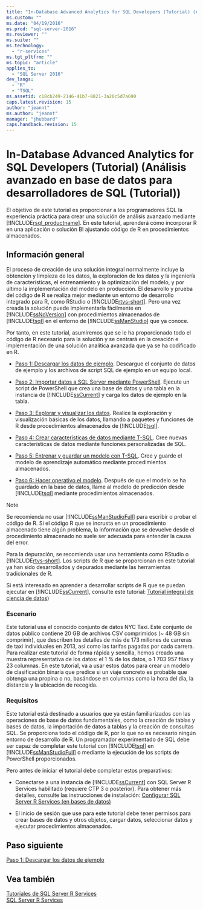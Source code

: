 ```yaml
---
title: "In-Database Advanced Analytics for SQL Developers (Tutorial) (An&#225;lisis avanzado en base de datos para desarrolladores de SQL (Tutorial)) | Microsoft Docs"
ms.custom: ""
ms.date: "04/19/2016"
ms.prod: "sql-server-2016"
ms.reviewer: ""
ms.suite: ""
ms.technology: 
  - "r-services"
ms.tgt_pltfrm: ""
ms.topic: "article"
applies_to: 
  - "SQL Server 2016"
dev_langs: 
  - "R"
  - "TSQL"
ms.assetid: c18cb249-2146-41b7-8821-3a20c5d7a690
caps.latest.revision: 15
author: "jeannt"
ms.author: "jeannt"
manager: "jhubbard"
caps.handback.revision: 15
---
```

# In-Database Advanced Analytics for SQL Developers (Tutorial) (An&#225;lisis avanzado en base de datos para desarrolladores de SQL (Tutorial))
El objetivo de este tutorial es proporcionar a los programadores SQL la experiencia práctica para crear una solución de análisis avanzado mediante [!INCLUDE[rsql_productname](../../includes/rsql-productname-md.md)]. En este tutorial, aprenderá cómo incorporar R en una aplicación o solución BI ajustando código de R en procedimientos almacenados.  
  
## Información general  
El proceso de creación de una solución integral normalmente incluye la obtención y limpieza de los datos, la exploración de los datos y la ingeniería de características, el entrenamiento y la optimización del modelo, y por último la implementación del modelo en producción. El desarrollo y prueba del código de R se realiza mejor mediante un entorno de desarrollo integrado para R, como RStudio o [!INCLUDE[rtvs-short](../../includes/rtvs-short-md.md)]. Pero una vez creada la solución puede implementarla fácilmente en [!INCLUDE[ssNoVersion](../../includes/ssnoversion-md.md)] con procedimientos almacenados de [!INCLUDE[tsql](../../includes/tsql-md.md)] en el entorno de [!INCLUDE[ssManStudio](../../includes/ssmanstudio-md.md)] que ya conoce.  
  
Por tanto, en este tutorial, asumiremos que se le ha proporcionado todo el código de R necesario para la solución y se centrará en la creación e implementación de una solución analítica avanzada que ya se ha codificado en R.  
  
-   [Paso 1: Descargar los datos de ejemplo](../../advanced-analytics/r-services/step-1-download-the-sample-data-in-database-advanced-analytics-tutorial.md).    Descargue el conjunto de datos de ejemplo y los archivos de script SQL de ejemplo en un equipo local.  
  
-   [Paso 2: Importar datos a SQL Server mediante PowerShell](../../advanced-analytics/r-services/step-2-import-data-to-sql-server-using-powershell.md).  Ejecute un script de PowerShell que crea una base de datos y una tabla en la instancia de [!INCLUDE[ssCurrent](../../includes/sscurrent-md.md)] y carga los datos de ejemplo en la tabla.  
  
-   [Paso 3: Explorar y visualizar los datos](../../advanced-analytics/r-services/step-3-explore-and-visualize-the-data-in-database-advanced-analytics-tutorial.md).   Realice la exploración y visualización básicas de los datos, llamando a paquetes y funciones de R desde procedimientos almacenados de [!INCLUDE[tsql](../../includes/tsql-md.md)].  
  
-   [Paso 4: Crear características de datos mediante T-SQL](../../advanced-analytics/r-services/step-4-create-data-features-using-t-sql-in-database-advanced-analytics-tutorial.md).  Cree nuevas características de datos mediante funciones personalizadas de SQL.  
  
-   [Paso 5: Entrenar y guardar un modelo con T-SQL](../../advanced-analytics/r-services/step-5-train-and-save-a-model-using-t-sql.md).  Cree y guarde el modelo de aprendizaje automático mediante procedimientos almacenados.  
  
-   [Paso 6: Hacer operativo el modelo](../../advanced-analytics/r-services/step-6-operationalize-the-model-in-database-advanced-analytics-tutorial.md).  Después de que el modelo se ha guardado en la base de datos, llame al modelo de predicción desde [!INCLUDE[tsql](../../includes/tsql-md.md)] mediante procedimientos almacenados.  
  
> [!NOTE]  
> Se recomienda no usar [!INCLUDE[ssManStudioFull](../../includes/ssmanstudiofull-md.md)] para escribir o probar el código de R. Si el código R que se incrusta en un procedimiento almacenado tiene algún problema, la información que se devuelve desde el procedimiento almacenado no suele ser adecuada para entender la causa del error.   
>   
> Para la depuración, se recomienda usar una herramienta como RStudio o [!INCLUDE[rtvs-short](../../includes/rtvs-short-md.md)]. Los scripts de R que se proporcionan en este tutorial ya han sido desarrollados y depurados mediante las herramientas tradicionales de R.  
>   
> Si está interesado en aprender a desarrollar scripts de R que se puedan ejecutar en [!INCLUDE[ssCurrent](../../includes/sscurrent-md.md)], consulte este tutorial: [Tutorial integral de ciencia de datos](../../advanced-analytics/r-services/data-science-end-to-end-walkthrough.md))  
  
### Escenario  
Este tutorial usa el conocido conjunto de datos NYC Taxi. Este conjunto de datos público contiene 20 GB de archivos CSV comprimidos (~ 48 GB sin comprimir), que describen los detalles de más de 173 millones de carreras de taxi individuales en 2013, así como las tarifas pagadas por cada carrera. Para realizar este tutorial de forma rápida y sencilla, hemos creado una muestra representativa de los datos: el 1 % de los datos, o 1 703 957 filas y 23 columnas. En este tutorial, va a usar estos datos para crear un modelo de clasificación binaria que predice si un viaje concreto es probable que obtenga una propina o no, basándose en columnas como la hora del día, la distancia y la ubicación de recogida.  
  
  
### Requisitos  
Este tutorial está destinado a usuarios que ya están familiarizados con las operaciones de base de datos fundamentales, como la creación de tablas y bases de datos, la importación de datos a tablas y la creación de consultas SQL. Se proporciona todo el código de R, por lo que no es necesario ningún entorno de desarrollo de R. Un programador experimentado de SQL debe ser capaz de completar este tutorial con [!INCLUDE[tsql](../../includes/tsql-md.md)] en [!INCLUDE[ssManStudioFull](../../includes/ssmanstudiofull-md.md)] o mediante la ejecución de los scripts de PowerShell proporcionados.  
  
Pero antes de iniciar el tutorial debe completar estos preparativos:  
  
-   Conectarse a una instancia de [!INCLUDE[ssCurrent](../../includes/sscurrent-md.md)] con SQL Server R Services habilitado (requiere CTP 3 o posterior). Para obtener más detalles, consulte las instrucciones de instalación: [Configurar SQL Server R Services (en bases de datos)](https://msdn.microsoft.com/library/mt696069.aspx)  
  
 -   El inicio de sesión que use para este tutorial debe tener permisos para crear bases de datos y otros objetos, cargar datos, seleccionar datos y ejecutar procedimientos almacenados.  
  
## Paso siguiente  
[Paso 1: Descargar los datos de ejemplo](../../advanced-analytics/r-services/step-1-download-the-sample-data-in-database-advanced-analytics-tutorial.md)  
  
## Vea también  
[Tutoriales de SQL Server R Services](../../advanced-analytics/r-services/sql-server-r-services-tutorials.md)  
[SQL Server R Services](../../advanced-analytics/r-services/sql-server-r-services.md)  
  
  
  
